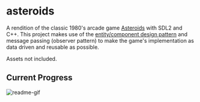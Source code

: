 # asteroids

A rendition of the classic 1980's arcade game [Asteroids](https://en.wikipedia.org/wiki/Asteroids_(video_game)) with SDL2 and C++.
This project makes use of the [entity/component design pattern](http://entity-systems.wikidot.com/) and message passing (observer pattern)
to make the game's implementation as data driven and reusable as possible.

Assets not included.

## Current Progress

![readme-gif](https://cloud.githubusercontent.com/assets/4431638/20549978/0d5d8ff4-b0ff-11e6-9da6-10eb83b59dcd.gif)
